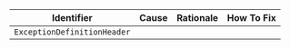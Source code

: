 | Identifier | Cause | Rationale | How To Fix |
| --- | --- | --- | --- |
| `ExceptionDefinitionHeader` | | | |